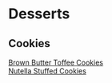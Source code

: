 # Desserts

## Cookies

[Brown Butter Toffee Cookies](cookies/brownbuttertoffeecookies.md)  
[Nutella Stuffed Cookies](cookies/nutellastuffedcookies.md)